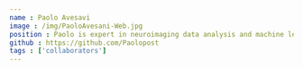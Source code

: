 ```yaml
---
name : Paolo Avesavi
image : /img/PaoloAvesani-Web.jpg
position : Paolo is expert in neuroimaging data analysis and machine learning and is Director of the Neuroinformatics Laboratory) at the Fondazione Bruno Kessler and Centro Interdipartimental Mente e Cervello of the University of Trento (ITALY).
github : https://github.com/Paolopost
tags : ['collaborators']
---
```

